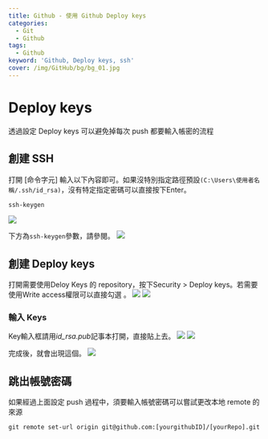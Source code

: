 ```yaml
---
title: Github - 使用 Github Deploy keys 
categories: 
  - Git
  - Github
tags: 
  - Github
keyword: 'Github, Deploy keys, ssh'
cover: /img/GitHub/bg/bg_01.jpg
---
```

# Deploy keys
透過設定 Deploy keys 可以避免掉每次 push 都要輸入帳密的流程

## 創建 SSH
打開 [命令字元] 輸入以下內容即可。如果沒特別指定路徑預設```(C:\Users\使用者名稱/.ssh/id_rsa)```，沒有特定指定密碼可以直接按下Enter。
```cmd
ssh-keygen
```
![](/img/GitHub/basic/deploy_01.png)

下方為```ssh-keygen```參數，請參閱。
![](/img/GitHub/basic/deploy_02.png)

## 創建 Deploy keys
打開需要使用Deloy Keys 的 repository，按下Security > Deploy keys。若需要使用Write access權限可以直接勾選 。
![](/img/GitHub/basic/deploy_03.png)
![](/img/GitHub/basic/deploy_04.png)

### 輸入 Keys
Key輸入框請用*id_rsa.pub*記事本打開，直接貼上去。
![](/img/GitHub/basic/deploy_05.png)
![](/img/GitHub/basic/deploy_06.png)

完成後，就會出現這個。
![](/img/GitHub/basic/deploy_07.png)


## 跳出帳號密碼
如果經過上面設定 push 過程中，須要輸入帳號密碼可以嘗試更改本地 remote 的來源
```
git remote set-url origin git@github.com:[yourgithubID]/[yourRepo].git
```